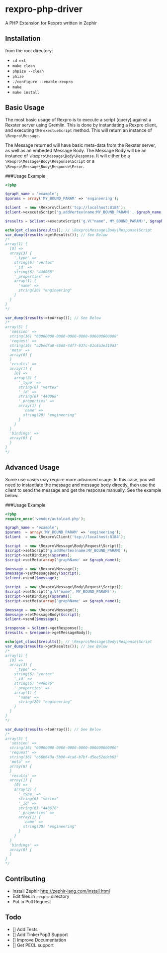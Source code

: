 rexpro-php-driver
=================

A PHP Extension for Rexpro written in Zephir

Installation
------------

from the root directory:

- ```cd ext```
- ```make clean```
- ```phpize --clean```
- ```phize```
- ```./configure --enable-rexpro```
- ```make```
- ```make install```

Basic Usage
-----------

The most basic usage of Rexpro is to execute  a script (query) against a Rexster server using Gremlin. This is done by instantiating a Rexpro client, and executing the ```exectueScript``` method. This will return an instance of ```\Rexpro\Message```.

The Message returned will have basic meta-data from the Rexster server, as well as an embeded Message Body. The Message Body will be an instance of ```\Rexpro\Message\Body\Response```. It will either be a ```\Rexpro\Message\Body\Response\Script``` or a ```\Rexpro\Message\Body\Response\Error```.

###Usage Example

```php
<?php

$graph_name = 'example';
$params = array('MY_BOUND_PARAM' => 'engineering');

$client  = new \Rexpro\Client('tcp://localhost:8184');
$client->executeScript('g.addVertex(name:MY_BOUND_PARAM)', $graph_name, $params);

$results = $client->executeScript('g.V("name", MY_BOUND_PARAM)', $graph_name, $params)->getMessageBody();

echo(get_class($results)); // \Rexpro\Message\Body\Response\Script
var_dump($results->getResults()); // See Below
/*
array(1) {
  [0] =>
  array(3) {
    '_type' =>
    string(6) "vertex"
    '_id' =>
    string(6) "440068"
    '_properties' =>
    array(1) {
      'name' =>
      string(20) "engineering"
    }
  }
}
*/

var_dump($results->toArray()); // See Below
/*
array(5) {
  'session' =>
  string(36) "00000000-0000-0000-0000-000000000000"
  'request' =>
  string(36) "a2bedfa8-46d8-4df7-937c-81c8a3e319d3"
  'meta' =>
  array(0) {
  }
  'results' =>
  array(1) {
    [0] =>
    array(3) {
      '_type' =>
      string(6) "vertex"
      '_id' =>
      string(6) "440068"
      '_properties' =>
      array(1) {
        'name' =>
        string(20) "engineering"
      }
    }
  }
  'bindings' =>
  array(0) {
  }
}
*/
````

Advanced Usage
--------------

Some use cases may require more advanced usage. In this case, you will need to instantiate the message and message body directly, then use the client to send the message and get the response manually. See the example below.

###Usage Example

```php
<?php
require_once('vendor/autoload.php');

$graph_name = 'example';
$params  = array('MY_BOUND_PARAM' => 'engineering');
$client  = new \Rexpro\Client('tcp://localhost:8184');

$script  = new \Rexpro\Message\Body\Request\Script();
$script->setScript('g.addVertex(name:MY_BOUND_PARAM)');
$script->setBindings($params);
$script->setMeta(array('graphName' => $graph_name));

$message = new \Rexpro\Message();
$message->setMessageBody($script);
$client->send($message);

$script  = new \Rexpro\Message\Body\Request\Script();
$script->setScript('g.V("name", MY_BOUND_PARAM)');
$script->setBindings($params);
$script->setMeta(array('graphName' => $graph_name));

$message = new \Rexpro\Message();
$message->setMessageBody($script);
$client->send($message);

$response = $client->getResponse();
$results = $response->getMessageBody();

echo(get_class($results)); // \Rexpro\Message\Body\Response\Script
var_dump($results->getResults()); // See Below
/*
array(1) {
  [0] =>
  array(3) {
    '_type' =>
    string(6) "vertex"
    '_id' =>
    string(6) "440676"
    '_properties' =>
    array(1) {
      'name' =>
      string(20) "engineering"
    }
  }
}
*/

var_dump($results->toArray()); // See Below
/*
array(5) {
  'session' =>
  string(36) "00000000-0000-0000-0000-000000000000"
  'request' =>
  string(36) "e66b643a-5b90-4ca6-b7bf-d5ee52ddeb62"
  'meta' =>
  array(0) {
  }
  'results' =>
  array(1) {
    [0] =>
    array(3) {
      '_type' =>
      string(6) "vertex"
      '_id' =>
      string(6) "440676"
      '_properties' =>
      array(1) {
        'name' =>
        string(20) "engineering"
      }
    }
  }
  'bindings' =>
  array(0) {
  }
}
*/
````

Contributing
------------

- Install Zephir http://zephir-lang.com/install.html
- Edit files in `rexpro` directory
- Put in Pull Request

Todo
----

- [] Add Tests
- [] Add TinkerPop3 Support
- [] Improve Documentation
- [] Get PECL support
